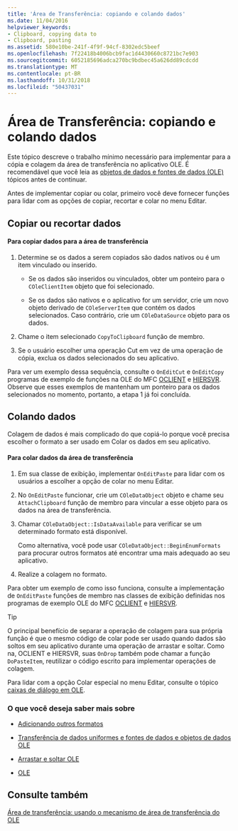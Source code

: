 ```yaml
---
title: 'Área de Transferência: copiando e colando dados'
ms.date: 11/04/2016
helpviewer_keywords:
- Clipboard, copying data to
- Clipboard, pasting
ms.assetid: 580e10be-241f-4f9f-94cf-8302edc5beef
ms.openlocfilehash: 7f22418b4006bcb9fac1d4430660c8721bc7e903
ms.sourcegitcommit: 6052185696adca270bc9bdbec45a626dd89cdcdd
ms.translationtype: MT
ms.contentlocale: pt-BR
ms.lasthandoff: 10/31/2018
ms.locfileid: "50437031"
---
```

# <a name="clipboard-copying-and-pasting-data"></a>Área de Transferência: copiando e colando dados

Este tópico descreve o trabalho mínimo necessário para implementar para a cópia e colagem da área de transferência no aplicativo OLE. É recomendável que você leia as [objetos de dados e fontes de dados (OLE)](../mfc/data-objects-and-data-sources-ole.md) tópicos antes de continuar.

Antes de implementar copiar ou colar, primeiro você deve fornecer funções para lidar com as opções de copiar, recortar e colar no menu Editar.

##  <a name="_core_copying_or_cutting_data"></a> Copiar ou recortar dados

#### <a name="to-copy-data-to-the-clipboard"></a>Para copiar dados para a área de transferência

1. Determine se os dados a serem copiados são dados nativos ou é um item vinculado ou inserido.

   - Se os dados são inseridos ou vinculados, obter um ponteiro para o `COleClientItem` objeto que foi selecionado.

   - Se os dados são nativos e o aplicativo for um servidor, crie um novo objeto derivado de `COleServerItem` que contém os dados selecionados. Caso contrário, crie um `COleDataSource` objeto para os dados.

1. Chame o item selecionado `CopyToClipboard` função de membro.

1. Se o usuário escolher uma operação Cut em vez de uma operação de cópia, exclua os dados selecionados do seu aplicativo.

Para ver um exemplo dessa sequência, consulte o `OnEditCut` e `OnEditCopy` programas de exemplo de funções na OLE do MFC [OCLIENT](../visual-cpp-samples.md) e [HIERSVR](../visual-cpp-samples.md). Observe que esses exemplos de mantenham um ponteiro para os dados selecionados no momento, portanto, a etapa 1 já foi concluída.

##  <a name="_core_pasting_data"></a> Colando dados

Colagem de dados é mais complicado do que copiá-lo porque você precisa escolher o formato a ser usado em Colar os dados em seu aplicativo.

#### <a name="to-paste-data-from-the-clipboard"></a>Para colar dados da área de transferência

1. Em sua classe de exibição, implementar `OnEditPaste` para lidar com os usuários a escolher a opção de colar no menu Editar.

1. No `OnEditPaste` funcionar, crie um `COleDataObject` objeto e chame seu `AttachClipboard` função de membro para vincular a esse objeto para os dados na área de transferência.

1. Chamar `COleDataObject::IsDataAvailable` para verificar se um determinado formato está disponível.

   Como alternativa, você pode usar `COleDataObject::BeginEnumFormats` para procurar outros formatos até encontrar uma mais adequado ao seu aplicativo.

1. Realize a colagem no formato.

Para obter um exemplo de como isso funciona, consulte a implementação de `OnEditPaste` funções de membro nas classes de exibição definidas nos programas de exemplo OLE do MFC [OCLIENT](../visual-cpp-samples.md) e [HIERSVR](../visual-cpp-samples.md).

> [!TIP]
>  O principal benefício de separar a operação de colagem para sua própria função é que o mesmo código de colar pode ser usado quando dados são soltos em seu aplicativo durante uma operação de arrastar e soltar. Como na, OCLIENT e HIERSVR, suas `OnDrop` também pode chamar a função `DoPasteItem`, reutilizar o código escrito para implementar operações de colagem.

Para lidar com a opção Colar especial no menu Editar, consulte o tópico [caixas de diálogo em OLE](../mfc/dialog-boxes-in-ole.md).

### <a name="what-do-you-want-to-know-more-about"></a>O que você deseja saber mais sobre

- [Adicionando outros formatos](../mfc/clipboard-adding-other-formats.md)

- [Transferência de dados uniformes e fontes de dados e objetos de dados OLE](../mfc/data-objects-and-data-sources-ole.md)

- [Arrastar e soltar OLE](../mfc/drag-and-drop-ole.md)

- [OLE](../mfc/ole-background.md)

## <a name="see-also"></a>Consulte também

[Área de transferência: usando o mecanismo de área de transferência do OLE](../mfc/clipboard-using-the-ole-clipboard-mechanism.md)

